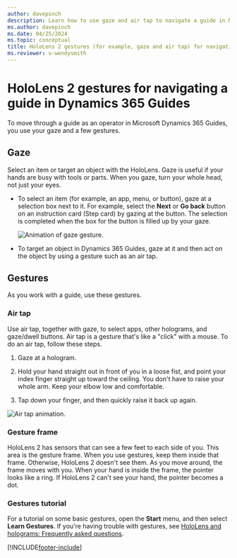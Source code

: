 ```yaml
---
author: davepinch
description: Learn how to use gaze and air tap to navigate a guide in Microsoft Dynamics 365 Guides.
ms.author: davepinch
ms.date: 04/25/2024
ms.topic: conceptual
title: HoloLens 2 gestures (for example, gaze and air tap) for navigating a guide in Dynamics 365 Guides
ms.reviewer: v-wendysmith
---
```


# HoloLens 2 gestures for navigating a guide in Dynamics 365 Guides

To move through a guide as an operator in Microsoft Dynamics 365 Guides, you use your gaze and a few gestures.

## Gaze

Select an item or target an object with the HoloLens. Gaze is useful if your hands are busy with tools or parts. When you gaze, turn your whole head, not just your eyes.

- To select an item (for example, an app, menu, or button), gaze at a selection box next to it. For example, select the **Next** or **Go back** button on an instruction card (Step card) by gazing at the button. The selection is completed when the box for the button is filled up by your gaze.

  ![Animation of gaze gesture.](media/gaze-fill-2.gif "Animation of gaze gesture")

- To target an object in Dynamics 365 Guides, gaze at it and then act on the object by using a gesture such as an air tap.

## Gestures

As you work with a guide, use these gestures.

### Air tap

Use air tap, together with gaze, to select apps, other holograms, and gaze/dwell buttons. Air tap is a gesture that's like a "click" with a mouse. To do an air tap, follow these steps.

1. Gaze at a hologram.

1. Hold your hand straight out in front of you in a loose fist, and point your index finger straight up toward the ceiling. You don't have to raise your whole arm. Keep your elbow low and comfortable.

1. Tap down your finger, and then quickly raise it back up again.

![Air tap animation.](media/air-tap-animation.gif "Air tap animation")

### Gesture frame

HoloLens 2 has sensors that can see a few feet to each side of you. This area is the gesture frame. When you use gestures, keep them inside that frame. Otherwise, HoloLens 2 doesn't see them. As you move around, the frame moves with you. When your hand is inside the frame, the pointer looks like a ring. If HoloLens 2 can't see your hand, the pointer becomes a dot.

### Gestures tutorial

For a tutorial on some basic gestures, open the **Start** menu, and then select **Learn Gestures**. If you're having trouble with gestures, see [HoloLens and holograms: Frequently asked questions](/hololens/hololens-faq).


[!INCLUDE[footer-include](../includes/footer-banner.md)]